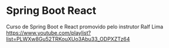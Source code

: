 # Spring Boot React
Curso de Spring Boot e React promovido pelo instrutor Ralf Lima https://www.youtube.com/playlist?list=PLWXw8Gu52TRKouXUo3Abu33_ODPXZTz64
